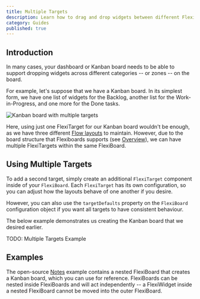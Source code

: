 ```yaml
---
title: Multiple Targets
description: Learn how to drag and drop widgets between different FlexiTarget dropzones.
category: Guides
published: true
---
```


<script lang="ts">
	import FlexiBoardAnatomy from '$lib/components/docs/overview/flexiboard-anatomy.svelte';
	import FlowExample from '$lib/components/docs/flow-grids/flow-example.svelte';
	import Flow2DExample from '$lib/components/docs/flow-grids/flow-2d-example.svelte';
</script>

## Introduction

In many cases, your dashboard or Kanban board needs to be able to support dropping widgets across different categories -- or zones -- on the board.

For example, let's suppose that we have a Kanban board. In its simplest form, we have one list of widgets for the Backlog, another list for the Work-in-Progress, and one more for the Done tasks. 

![Kanban board with multiple targets](/img/multiple_targets_kanban.png)

Here, using just one FlexiTarget for our Kanban board wouldn't be enough, as we have three different [Flow layouts](/docs/flow-grids) to maintain. However, due to the board structure that Flexiboards supports (see [Overview](/docs/overview)), we can have multiple FlexiTargets within the same FlexiBoard.

## Using Multiple Targets

To add a second target, simply create an additional `FlexiTarget` component inside of your `FlexiBoard`. Each `FlexiTarget` has its own configuration, so you can adjust how the layouts behave of one another if you desire. 

However, you can also use the `targetDefaults` property on the `FlexiBoard` configuration object if you want all targets to have consistent behaviour.

The below example demonstrates us creating the Kanban board that we desired earlier.

TODO: Multiple Targets Example

## Examples

The open-source [Notes](/examples/notes) example contains a nested FlexiBoard that creates a Kanban board, which you can use for reference. FlexiBoards can be nested inside FlexiBoards and will act independently -- a FlexiWidget inside a nested FlexiBoard cannot be moved into the outer FlexiBoard.